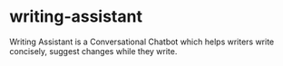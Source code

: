 # writing-assistant
Writing Assistant is a Conversational Chatbot which helps writers write concisely, suggest changes while they write.
